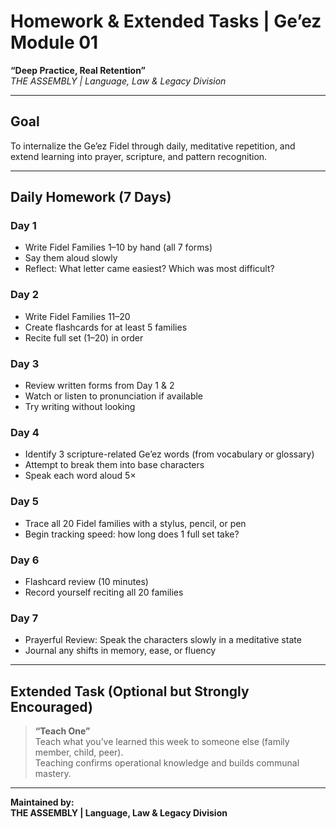 
# Homework & Extended Tasks | Ge’ez Module 01  
**“Deep Practice, Real Retention”**  
*THE ASSEMBLY | Language, Law & Legacy Division*

---

## Goal  
To internalize the Ge’ez Fidel through daily, meditative repetition, and extend learning into prayer, scripture, and pattern recognition.

---

## Daily Homework (7 Days)

### Day 1
- Write Fidel Families 1–10 by hand (all 7 forms)
- Say them aloud slowly
- Reflect: What letter came easiest? Which was most difficult?

### Day 2
- Write Fidel Families 11–20
- Create flashcards for at least 5 families
- Recite full set (1–20) in order

### Day 3
- Review written forms from Day 1 & 2
- Watch or listen to pronunciation if available
- Try writing without looking

### Day 4
- Identify 3 scripture-related Ge’ez words (from vocabulary or glossary)
- Attempt to break them into base characters
- Speak each word aloud 5×

### Day 5
- Trace all 20 Fidel families with a stylus, pencil, or pen
- Begin tracking speed: how long does 1 full set take?

### Day 6
- Flashcard review (10 minutes)
- Record yourself reciting all 20 families

### Day 7
- Prayerful Review: Speak the characters slowly in a meditative state
- Journal any shifts in memory, ease, or fluency

---

## Extended Task (Optional but Strongly Encouraged)

> **“Teach One”**  
Teach what you’ve learned this week to someone else (family member, child, peer).  
Teaching confirms operational knowledge and builds communal mastery.

---

**Maintained by:**  
**THE ASSEMBLY | Language, Law & Legacy Division**
